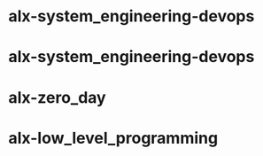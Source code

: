 # alx-system_engineering-devops
# alx-system_engineering-devops
# alx-zero_day
# alx-low_level_programming
